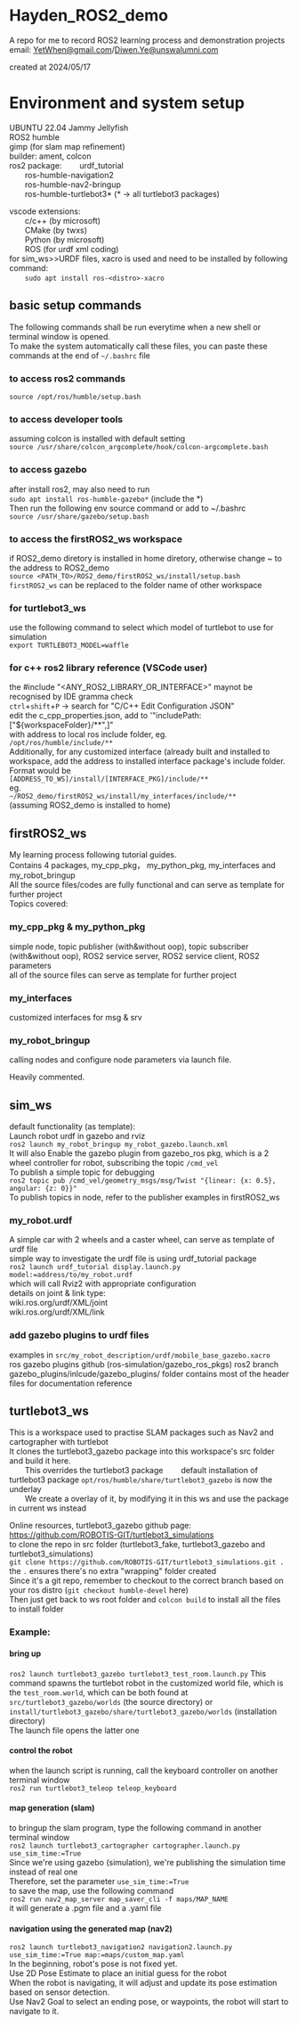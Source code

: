 # Hayden_ROS2_demo  
A repo for me to record ROS2 learning process and demonstration projects  
email: YetWhen@gmail.com/Diwen.Ye@unswalumni.com  

created at 2024/05/17  
# Environment and system setup  
UBUNTU 22.04  Jammy Jellyfish  
ROS2 humble  
gimp (for slam map refinement)  
builder: ament, colcon  
ros2 package: 
&emsp;&emsp;urdf_tutorial  
&emsp;&emsp;ros-humble-navigation2  
&emsp;&emsp;ros-humble-nav2-bringup  
&emsp;&emsp;ros-humble-turtlebot3* (* -> all turtlebot3 packages)  

vscode extensions:  
&emsp;&emsp;c/c++ (by microsoft)  
&emsp;&emsp;CMake (by twxs)  
&emsp;&emsp;Python (by microsoft)  
&emsp;&emsp;ROS (for urdf xml coding)  
for sim_ws>>URDF files, xacro is used and need to be installed by following command:  
&emsp;&emsp;`sudo apt install ros-<distro>-xacro`
## basic setup commands  
The following commands shall be run everytime when a new shell or terminal window is opened.  
To make the system automatically call these files, you can paste these commands at the end of `~/.bashrc` file  
### to access ros2 commands  
`source /opt/ros/humble/setup.bash`  
### to access developer tools  
assuming colcon is installed with default setting  
`source /usr/share/colcon_argcomplete/hook/colcon-argcomplete.bash`  
### to access gazebo  
after install ros2, may also need to run  
`sudo apt install ros-humble-gazebo*` (include the *)  
Then run the following env source command or add to ~/.bashrc  
`source /usr/share/gazebo/setup.bash`  
### to access the firstROS2_ws workspace  
if ROS2_demo diretory is installed in home diretory, otherwise change ~ to the address to ROS2_demo  
`source <PATH_TO>/ROS2_demo/firstROS2_ws/install/setup.bash`  
`firstROS2_ws` can be replaced to the folder name of other workspace  
### for turtlebot3_ws
use the following command to select which model of turtlebot to use for simulation  
`export TURTLEBOT3_MODEL=waffle`  

### for c++ ros2 library reference (VSCode user)  
the #include "<ANY_ROS2_LIBRARY_OR_INTERFACE>" maynot be recognised by IDE gramma check  
`ctrl`+`shift`+`P` -> search for "C/C++ Edit Configuration JSON"  
edit the c_cpp_properties.json, add to '"includePath:["${workspaceFolder}/**",]"  
with address to local ros include folder, eg.  
`/opt/ros/humble/include/**`  
Additionally, for any customized interface (already built and installed to workspace, add the address to installed interface package's include folder.   
Format would be  
`[ADDRESS_TO_WS]/install/[INTERFACE_PKG]/include/**`  
eg.  
`~/ROS2_demo/firstROS2_ws/install/my_interfaces/include/**`  
(assuming ROS2_demo is installed to home)  


## firstROS2_ws 
My learning process following tutorial guides.  
Contains 4 packages, my_cpp_pkg， my_python_pkg, my_interfaces and my_robot_bringup  
All the source files/codes are fully functional and can serve as template for further project  
Topics covered:  
### my_cpp_pkg & my_python_pkg  
simple node, topic publisher (with&without oop), topic subscriber (with&without oop), ROS2 service server, ROS2 service client, ROS2 parameters  
all of the source files can serve as template for further project  
### my_interfaces  
customized interfaces for msg & srv  
### my_robot_bringup  
calling nodes and configure node parameters via launch file.    

Heavily commented.  

## sim_ws  
default functionality (as template):  
Launch robot urdf in gazebo and rviz  
`ros2 launch my_robot_bringup my_robot_gazebo.launch.xml`  
It will also Enable the gazebo plugin from gazebo_ros pkg, which is a 2 wheel controller for robot, subscribing the topic `/cmd_vel`  
To publish a simple topic for debugging  
`ros2 topic pub /cmd_vel/geometry_msgs/msg/Twist "{linear: {x: 0.5}, angular: {z: 0}}"`  
To publish topics in node, refer to the publisher examples in firstROS2_ws  

### my_robot.urdf
A simple car with 2 wheels and a caster wheel, can serve as template of urdf file  
simple way to investigate the urdf file is using urdf_tutorial package  
`ros2 launch urdf_tutorial display.launch.py model:=address/to/my_robot.urdf `  
which will call Rviz2 with appropriate configuration  
details on joint & link type:  
wiki.ros.org/urdf/XML/joint  
wiki.ros.org/urdf/XML/link

### add gazebo plugins to urdf files  
examples in `src/my_robot_description/urdf/mobile_base_gazebo.xacro`  
ros gazebo plugins github (ros-simulation/gazebo_ros_pkgs) ros2 branch  
gazebo_plugins/inlcude/gazebo_plugins/ folder contains most of the header files for documentation reference  


## turtlebot3_ws
This is a workspace used to practise SLAM packages such as Nav2 and cartographer with turtlebot  
It clones the turtlebot3_gazebo package into this workspace's src folder and build it here.  
&emsp;&emsp;This overrides the turtlebot3 package
&emsp;&emsp;default installation of turtlebot3 package `opt/ros/humble/share/turtlebot3_gazebo` is now the underlay  
&emsp;&emsp;We create a overlay of it, by modifying it in this ws and use the package in current ws instead  

Online resources, turtlebot3_gazebo github page:  
https://github.com/ROBOTIS-GIT/turtlebot3_simulations  
to clone the repo in src folder (turtlebot3_fake, turtlebot3_gazebo and turtlebot3_simulations)  
`git clone https://github.com/ROBOTIS-GIT/turtlebot3_simulations.git .`  
the `.` ensures there's no extra "wrapping" folder created  
Since it's a git repo, remember to checkout to the correct branch based on your ros distro (`git checkout humble-devel` here)  
Then just get back to ws root folder and `colcon build` to install all the files to install folder  

### Example:  
#### bring up
`ros2 launch turtlebot3_gazebo turtlebot3_test_room.launch.py`
This command spawns the turtlebot robot in the customized world file, which is the `test_room.world`, which can be both found at `src/turtlebot3_gazebo/worlds` (the source directory) or `install/turtlebot3_gazebo/share/turtlebot3_gazebo/worlds` (installation directory)  
The launch file opens the latter one  
#### control the robot
when the launch script is running, call the keyboard controller on another terminal window  
`ros2 run turtlebot3_teleop teleop_keyboard`  
#### map generation (slam)
to bringup the slam program, type the following command in another terminal window  
`ros2 launch turtlebot3_cartographer cartographer.launch.py use_sim_time:=True`  
Since we're using gazebo (simulation), we're publishing the simulation time instead of real one  
Therefore, set the parameter `use_sim_time:=True`  
to save the map, use the following command  
`ros2 run nav2_map_server map_saver_cli -f maps/MAP_NAME`  
it will generate a .pgm file and a .yaml file  
#### navigation using the generated map (nav2)  
`ros2 launch turtlebot3_navigation2 navigation2.launch.py use_sim_time:=True map:=maps/custom_map.yaml`  
In the beginning, robot's pose is not fixed yet.  
Use 2D Pose Estimate to place an initial guess for the robot  
When the robot is navigating, it will adjust and update its pose estimation based on sensor detection.  
Use Nav2 Goal to select an ending pose, or waypoints, the robot will start to navigate to it.  